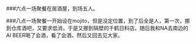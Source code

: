 ###六点一场聚餐在居酒屋，到场五人。

###八点一场聚餐一开始设在mojito，但是没定位置，到了后全是人，第一次，挪到仓库酒吧，又要求低消，于是又挪到隔壁的千鹤日料店。随后我和NA去南边的AI BEER喝了会酒，看了会酒，然后又回去见大家。
